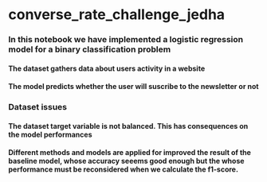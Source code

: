 # converse_rate_challenge_jedha

### In this notebook we have implemented a logistic regression model for a binary classification problem
#### The dataset gathers data about users activity in a website
#### The model predicts whether the user will suscribe to the newsletter or not

### Dataset issues
#### The dataset target variable is not balanced. This has consequences on the model performances

#### Different methods and models are applied for improved the result of the baseline model, whose accuracy seeems good enough but the whose performance must be reconsidered when we calculate the f1-score.
